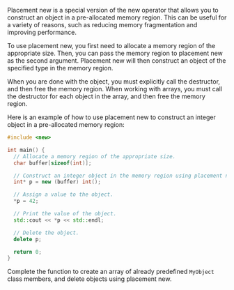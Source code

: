 Placement new is a special version of the new operator that allows you to construct an object in a pre-allocated memory region. This can be useful for a variety of reasons, such as reducing memory fragmentation and improving performance.

To use placement new, you first need to allocate a memory region of the appropriate size. Then, you can pass the memory region to placement new as the second argument. Placement new will then construct an object of the specified type in the memory region.

When you are done with the object, you must explicitly call the destructor, and then free the memory region. When working with arrays, you must call the destructor for each object in the array, and then free the memory region.

Here is an example of how to use placement new to construct an integer object in a pre-allocated memory region:

```cpp
#include <new>

int main() {
  // Allocate a memory region of the appropriate size.
  char buffer[sizeof(int)];

  // Construct an integer object in the memory region using placement new.
  int* p = new (buffer) int();

  // Assign a value to the object.
  *p = 42;

  // Print the value of the object.
  std::cout << *p << std::endl;

  // Delete the object.
  delete p;

  return 0;
}
```

Complete the function to create an array of already predefined `MyObject` class members, and delete  objects using placement new.